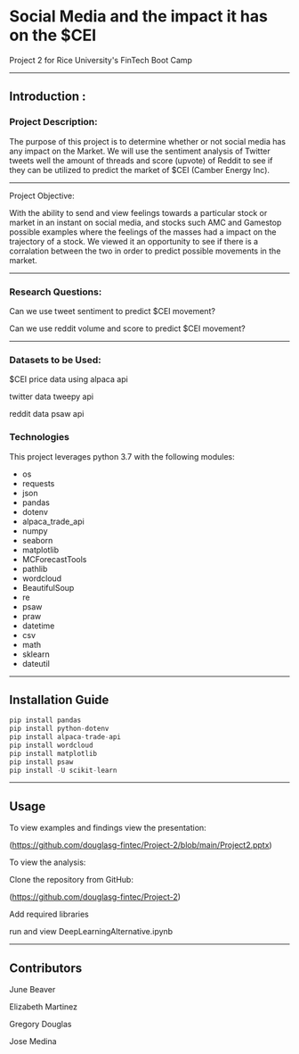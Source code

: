 # Social Media and the impact it has on the $CEI

Project 2 for Rice University's FinTech Boot Camp

---

 ## Introduction :

 ### Project Description:

 The purpose of this project is to determine whether or not social media has any impact on the Market. We will use the sentiment analysis of Twitter tweets well the amount of threads and score (upvote) of Reddit to see if they can be utilized to predict the market of $CEI (Camber Energy Inc).

---

Project Objective:

With the ability to send and view feelings towards a particular stock or market in an instant on social media, and stocks such AMC and Gamestop possible examples where the feelings of the masses had a impact on the trajectory of a stock. We viewed it an opportunity to see if there is a corralation between the two in order to predict possible movements in the market.

---

### Research Questions:

Can we use tweet sentiment to predict $CEI movement?

Can we use reddit volume and score to predict $CEI movement?

---

### Datasets to be Used:

$CEI price data using alpaca api

twitter data tweepy api

reddit data psaw api

### Technologies

This project leverages python 3.7 with the following modules:

* os
* requests
* json
* pandas
* dotenv
* alpaca_trade_api
* numpy
* seaborn
* matplotlib
* MCForecastTools
* pathlib
* wordcloud
* BeautifulSoup
* re
* psaw
* praw
* datetime
* csv
* math
* sklearn
* dateutil

---

## Installation Guide

```python
pip install pandas
pip install python-dotenv
pip install alpaca-trade-api
pip install wordcloud
pip install matplotlib
pip install psaw
pip install -U scikit-learn

```

---

## Usage

To view examples and findings view the presentation:

(https://github.com/douglasg-fintec/Project-2/blob/main/Project2.pptx)

To view the analysis:

Clone the repository from GitHub:

(https://github.com/douglasg-fintec/Project-2)

Add required libraries

run and view DeepLearningAlternative.ipynb

---

## Contributors

June Beaver

Elizabeth Martinez

Gregory Douglas

Jose Medina



